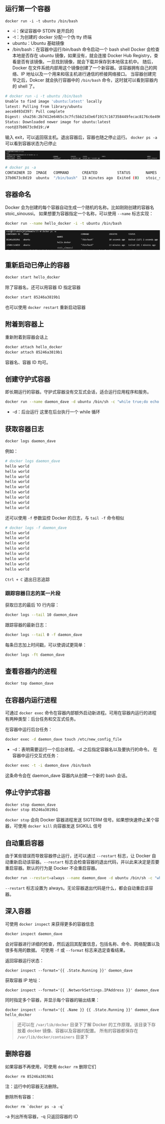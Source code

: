 ## 运行第一个容器
```
docker run -i -t ubuntu /bin/bash
```
+ -i：保证容器中 STDIN 是开启的
+ -t：为创建的 docker 分配一个伪 tty 终端
+ ubuntu：Ubuntu 基础镜像
+ /bin/bash：在容器中运行/bin/bash 命令启动一个 bash shell
Docker 会检查本地是否存在 ubuntu 镜像，如果没有，就会连接 Docker Hub Registry，查看是否有该镜像。一旦找到镜像，就会下载并保存到本地宿主机中。
随后，Docker 在文件系统内部用这个镜像创建了一个新容器。该容器拥有自己的网络、IP 地址以及一个用来和宿主机进行通信的桥接网络接口。
当容器创建完毕之后，Dokcer 就会执行容器中的 `/bin/bash` 命令，这时就可以看到容器内的 shell 了。

```sh
# docker run -i -t ubuntu /bin/bash
Unable to find image 'ubuntu:latest' locally
latest: Pulling from library/ubuntu
aece8493d397: Pull complete 
Digest: sha256:2b7412e6465c3c7fc5bb21d3e6f1917c167358449fecac8176c6e496e5c1f05f
Status: Downloaded newer image for ubuntu:latest
root@37b0673c0d19:/# 
```

输入 exit，可以返回宿主机。退出容器后，容器也随之停止运行。
`docker ps -a ` 可以看到容器状态为已停止

![](../Go/images/Pasted%20image%2020231121225217.png)

```sh
# docker ps -a
CONTAINER ID  IMAGE   COMMAND      CREATED         STATUS       NAMES
37b0673c0d19  ubuntu  "/bin/bash"  13 minutes ago  Exited (0)   stoic_sinoussi
```
## 容器命名
Docker 会为创建的每个容器自动生成一个随机的名称。比如刚刚创建的容器名 stoic_sinoussi。
如果想要为容器指定一个名称，可以使用 `--name` 标志实现：
```sh
docker run --name hello_docker -i -t ubuntu /bin/bash
```
![](../Go/images/Pasted%20image%2020231121230146.png)
## 重新启动已停止的容器
```sh
docker start hello_docker
```
除了容器名，还可以用容器 ID 指定容器
```sh
docker start 85246a3819b1
```

也可以使用 `docker restart` 重新启动容器
## 附着到容器上
重新附着到容器会话上
```sh
docker attach hello_docker
docker attach 85246a3819b1
```
容器名、容器 ID 均可。

## 创建守护式容器
即长期运行的容器。守护式容器没有交互式会话，适合运行应用程序和服务。

```sh
docker run --name daemon_dave -d ubuntu /bin/sh -c "while true;do echo hello world;sleep 1;done"
```
+ -d：后台运行
这里在后台执行一个 while 循环
## 获取容器日志

```sh
docker logs daemon_dave
```

例如：
```sh
# docker logs daemon_dave
hello world
hello world
hello world
hello world
hello world
hello world
hello world
hello world
hello world
```
还可以使用 `-f` 参数监控 Docker 的日志，与 `tail -f` 命令相似
```sh
# docker logs -f daemon_dave
hello world
hello world
hello world
hello world
hello world
hello world
hello world
hello world
```
`Ctrl + C` 退出日志追踪
### 跟踪容器日志的某一片段

获取日志的最后 10 行内容：
```sh
docker logs --tail 10 daemon_dave
```
跟踪容器的最新日志：
```sh
docker logs --tail 0 -f daemon_dave
```
每条日志加上时间戳，可以使调试更简单：
```sh
docker logs -ft daemon_dave
```
## 查看容器内的进程
```sh
docker top daemon_dave
```
## 在容器内运行进程
可通过 `docker exec` 命令在容器内部额外启动新进程。可用在容器内运行的进程有两种类型：后台任务和交互式任务。

在容器中运行后台任务：
```sh
docker exec -d daemon_dave touch /etc/new_config_file
```
+ -d：表明需要运行一个后台进程。-d 之后指定容器名以及要执行的命令。
在容器中运行交互式任务：
```sh
docker exec -t -i daemon_dave /bin/bash
```
这条命令会在 daemon_dave 容器内从创建一个新的 bash 会话。
## 停止守护式容器
```sh
docker stop daemon_dave
docker stop 85246a3819b1
```
`docker stop` 会向 Docker 容器进程发送 SIGTERM 信号。如果想快速停止某个容器，可使用 `docker kill` 向容器发送 SIGKILL 信号
## 自动重启容器
由于某些错误而导致容器停止运行，还可以通过 `--restart` 标志，让 Docker 自动重新启动该容器。`--restart` 标志会检查容器的退出代码，并以此来决定是否要重启容器。默认的行为是 Docker 不会重启容器。

```sh
docker run --restart=always --name daemon_dave -d ubuntu /bin/sh -c "while true;do echo hello world;sleep 1;done"
```
`--restart` 标志设置为 always。无论容器退出代码是什么，都会自动重启该容器。


## 深入容器
可使用 `docker inspect` 来获得更多的容器信息

```sh
docker inspect daemon_dave
```
会对容器进行详细的检查，然后返回其配置信息，包括名称、命令、网络配置以及很多有用的数据。
可使用 `-f` 或 `--format` 标志来选定查看结果。

返回容器运行状态：
```
docker inspect --format='{{ .State.Running }}' daemon_dave
```
获取容器 IP 地址：
```
docker inspect --format='{{ .NetworkSettings.IPAddress }}' daemon_dave
```
同时指定多个容器，并显示每个容器的输出结果：
```
docker inspect --format='{{ .Name }} {{ .State.Running }}' daemon_dave hello_docker
```

> 还可以在 `/var/lib/docker` 目录下了解 Docker 的工作原理。该目录下存放着 docker 镜像、容器以及容器的配置。
> 所有的容器都保存在 `/var/lib/docker/containers` 目录下
## 删除容器
如果容器不再使用，可使用 `docker rm` 删除它们

```sh
docker rm 85246a3819b1
```

注：运行中的容器无法删除。

删除所有容器：
```
docker rm `docker ps -a -q`
```
-a 列出所有容器，-q 只返回容器的 ID
